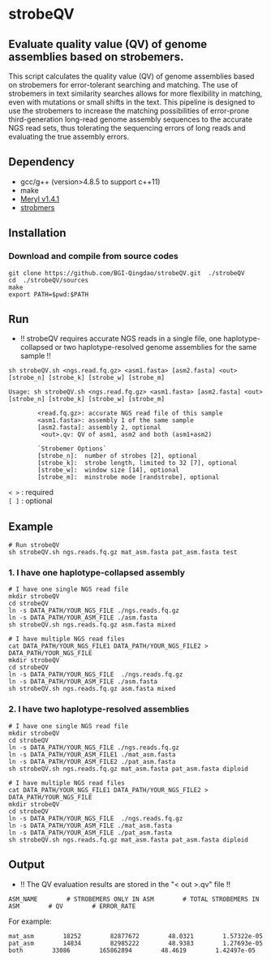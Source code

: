 # strobeQV

## Evaluate quality value (QV) of genome assemblies based on strobemers.

This script calculates the quality value (QV) of genome assemblies based on strobemers for error-tolerant searching and matching. The use of strobemers in text similarity searches allows for more flexibility in matching, even with mutations or small shifts in the text. This pipeline is designed to use the strobemers to increase the matching possibilities of error-prone third-generation long-read genome assembly sequences to the accurate NGS read sets, thus tolerating the sequencing errors of long reads and evaluating the true assembly errors.    

## Dependency
* gcc/g++ (version>4.8.5 to support c++11)
* make
* [Meryl v1.4.1](https://github.com/marbl/meryl/releases/tag/v1.4.1)
* [strobmers](https://github.com/ksahlin/strobemers)
  
## Installation

### Download and compile from source codes

```
git clone https://github.com/BGI-Qingdao/strobeQV.git  ./strobeQV
cd  ./strobeQV/sources
make
export PATH=$pwd:$PATH
```

## Run

* !! strobeQV requires accurate NGS reads in a single file, one haplotype-collapsed or two haplotype-resolved genome assemblies for the same sample !!

```
sh strobeQV.sh <ngs.read.fq.gz> <asm1.fasta> [asm2.fasta] <out> [strobe_n] [strobe_k] [strobe_w] [strobe_m]

Usage: sh strobeQV.sh <ngs.read.fq.gz> <asm1.fasta> [asm2.fasta] <out> [strobe_n] [strobe_k] [strobe_w] [strobe_m]
        
        <read.fq.gz>: accurate NGS read file of this sample
        <asm1.fasta>: assembly 1 of the same sample
        [asm2.fasta]: assembly 2, optional
         <out>.qv: QV of asm1, asm2 and both (asm1+asm2) 
        
        `Strobemer Options`
        [strobe_n]:  number of strobes [2], optional
        [strobe_k]:  strobe length, limited to 32 [7], optional
        [strobe_w]:  window size [14], optional
        [strobe_m]:  minstrobe mode [randstrobe], optional
```
`< >` : required  
`[ ]` : optional

## Example

```
# Run strobeQV
sh strobeQV.sh ngs.reads.fq.gz mat_asm.fasta pat_asm.fasta test
```

### 1. I have one haplotype-collapsed assembly
```shell
# I have one single NGS read file
mkdir strobeQV
cd strobeQV
ln -s DATA_PATH/YOUR_NGS_FILE ./ngs.reads.fq.gz
ln -s DATA_PATH/YOUR_ASM_FILE ./asm.fasta
sh strobeQV.sh ngs.reads.fq.gz asm.fasta mixed

# I have multiple NGS read files
cat DATA_PATH/YOUR_NGS_FILE1 DATA_PATH/YOUR_NGS_FILE2 > DATA_PATH/YOUR_NGS_FILE
mkdir strobeQV
cd strobeQV
ln -s DATA_PATH/YOUR_NGS_FILE  ./ngs.reads.fq.gz
ln -s DATA_PATH/YOUR_ASM_FILE ./asm.fasta
sh strobeQV.sh ngs.reads.fq.gz asm.fasta mixed
```

### 2. I have two haplotype-resolved assemblies
```shell
# I have one single NGS read file
mkdir strobeQV
cd strobeQV
ln -s DATA_PATH/YOUR_NGS_FILE ./ngs.reads.fq.gz
ln -s DATA_PATH/YOUR_ASM_FILE1 ./mat_asm.fasta
ln -s DATA_PATH/YOUR_ASM_FILE2 ./pat_asm.fasta
sh strobeQV.sh ngs.reads.fq.gz mat_asm.fasta pat_asm.fasta diploid

# I have multiple NGS read files
cat DATA_PATH/YOUR_NGS_FILE1 DATA_PATH/YOUR_NGS_FILE2 > DATA_PATH/YOUR_NGS_FILE
mkdir strobeQV
cd strobeQV
ln -s DATA_PATH/YOUR_NGS_FILE  ./ngs.reads.fq.gz
ln -s DATA_PATH/YOUR_ASM_FILE ./mat_asm.fasta
ln -s DATA_PATH/YOUR_ASM_FILE ./pat_asm.fasta
sh strobeQV.sh ngs.reads.fq.gz mat_asm.fasta pat_asm.fasta diploid
```

## Output

* !! The QV evaluation results are stored in the "< out >.qv" file !!

```
ASM_NAME        # STROBEMERS ONLY IN ASM        # TOTAL STROBEMERS IN ASM        # QV        # ERROR_RATE
```

For example:

```
mat_asm        18252        82877672        48.0321        1.57322e-05
pat_asm        14834        82985222        48.9383        1.27693e-05
both        33086        165862894        48.4619        1.42497e-05
```
